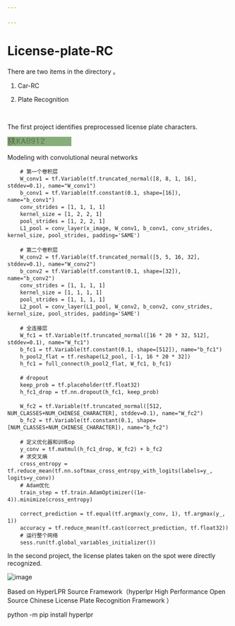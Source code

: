 ```yaml
---

---
```


# License-plate-RC

There are two items in the directory 。

1. Car-RC

2. Plate Recognition

   ​

The first project identifies preprocessed license plate characters. 

![](/Car-RC/car/0-000e-4064-85c.jpg)

Modeling with convolutional neural networks

        # 第一个卷积层
        W_conv1 = tf.Variable(tf.truncated_normal([8, 8, 1, 16], stddev=0.1), name="W_conv1")
        b_conv1 = tf.Variable(tf.constant(0.1, shape=[16]), name="b_conv1")
        conv_strides = [1, 1, 1, 1]
        kernel_size = [1, 2, 2, 1]
        pool_strides = [1, 2, 2, 1]
        L1_pool = conv_layer(x_image, W_conv1, b_conv1, conv_strides, kernel_size, pool_strides, padding='SAME')
    
        # 第二个卷积层
        W_conv2 = tf.Variable(tf.truncated_normal([5, 5, 16, 32], stddev=0.1), name="W_conv2")
        b_conv2 = tf.Variable(tf.constant(0.1, shape=[32]), name="b_conv2")
        conv_strides = [1, 1, 1, 1]
        kernel_size = [1, 1, 1, 1]
        pool_strides = [1, 1, 1, 1]
        L2_pool = conv_layer(L1_pool, W_conv2, b_conv2, conv_strides, kernel_size, pool_strides, padding='SAME')
    
        # 全连接层
        W_fc1 = tf.Variable(tf.truncated_normal([16 * 20 * 32, 512], stddev=0.1), name="W_fc1")
        b_fc1 = tf.Variable(tf.constant(0.1, shape=[512]), name="b_fc1")
        h_pool2_flat = tf.reshape(L2_pool, [-1, 16 * 20 * 32])
        h_fc1 = full_connect(h_pool2_flat, W_fc1, b_fc1)
    
        # dropout
        keep_prob = tf.placeholder(tf.float32)
        h_fc1_drop = tf.nn.dropout(h_fc1, keep_prob)
    
        W_fc2 = tf.Variable(tf.truncated_normal([512, NUM_CLASSES+NUM_CHINESE_CHARACTER], stddev=0.1), name="W_fc2")
        b_fc2 = tf.Variable(tf.constant(0.1, shape=[NUM_CLASSES+NUM_CHINESE_CHARACTER]), name="b_fc2")
    
        # 定义优化器和训练op
        y_conv = tf.matmul(h_fc1_drop, W_fc2) + b_fc2
        # 求交叉熵
        cross_entropy = tf.reduce_mean(tf.nn.softmax_cross_entropy_with_logits(labels=y_, logits=y_conv))
        # Adam优化
        train_step = tf.train.AdamOptimizer((1e-4)).minimize(cross_entropy)
    
        correct_prediction = tf.equal(tf.argmax(y_conv, 1), tf.argmax(y_, 1))
        accuracy = tf.reduce_mean(tf.cast(correct_prediction, tf.float32))
        # 运行整个网络
        sess.run(tf.global_variables_initializer())

In the second project, the license plates taken on the spot were directly recognized.

![image](https://github.com/ZhuJD-China/License-plate-RC/raw/master/output.png)

Based on HyperLPR Source Framework（hyperlpr High Performance Open Source Chinese License Plate Recognition Framework ）

python -m pip install hyperlpr





